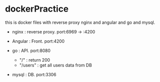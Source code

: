 # dockerPractice

this is docker files with reverse proxy nginx and angular and go and mysql.

* nginx : reverse proxy. port:6969 -> :4200

* Angular : Front. port:4200

* go : API. port:8080<br>
    - "/" : return 200<br>
    - "/users" : get all users data from DB <br>

* mysql : DB. port:3306
